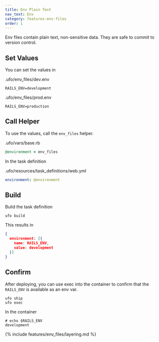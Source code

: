 ```yaml
---
title: Env Plain Text
nav_text: Env
category: features-env-files
order: 1
---
```


Env files contain plain text, non-sensitive data. They are safe to commit to version control.

## Set Values

You can set the values in

.ufo/env_files/dev.env

    RAILS_ENV=development

.ufo/env_files/prod.env

    RAILS_ENV=production

## Call Helper

To use the values, call the `env_files` helper.

.ufo/vars/base.rb

```ruby
@environment = env_files
```

In the task definition

.ufo/resources/task_definitions/web.yml

```yaml
environment: @environment
```

## Build

Build the task definition

    ufo build

This results in

```json
{
  environment: [{
    name: RAILS_ENV,
    value: development
  }]
}
```

## Confirm

After deploying, you can use exec into the container to confirm that the `RAILS_ENV` is available as an env var.

    ufo ship
    ufo exec

In the container

    # echo $RAILS_ENV
    development

{% include features/env_files/layering.md %}
